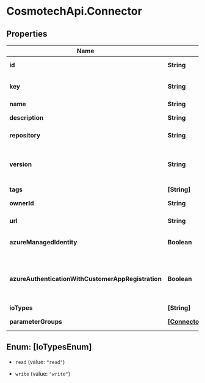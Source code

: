 # CosmotechApi.Connector

## Properties

Name | Type | Description | Notes
------------ | ------------- | ------------- | -------------
**id** | **String** | the Connector version unique identifier | [optional] [readonly] 
**key** | **String** | the Connector key which group Connector versions | [optional] 
**name** | **String** | the Connector name | [optional] 
**description** | **String** | the Connector description | [optional] 
**repository** | **String** | the registry repository containing the image | [optional] 
**version** | **String** | the Connector version MAJOR.MINOR.PATCH. Must be aligned with an existing repository tag | [optional] 
**tags** | **[String]** | the list of tags | [optional] 
**ownerId** | **String** | the user id which own this connector version | [optional] [readonly] 
**url** | **String** | an optional URL link to connector page | [optional] 
**azureManagedIdentity** | **Boolean** | whether or not the connector uses Azure Managed Identity | [optional] 
**azureAuthenticationWithCustomerAppRegistration** | **Boolean** | whether to authenticate against Azure using the app registration credentials provided by the customer | [optional] 
**ioTypes** | **[String]** |  | [optional] 
**parameterGroups** | [**[ConnectorParameterGroup]**](ConnectorParameterGroup.md) | the list of connector parameters groups | [optional] 



## Enum: [IoTypesEnum]


* `read` (value: `"read"`)

* `write` (value: `"write"`)




